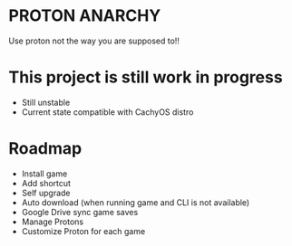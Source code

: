 # PROTON ANARCHY
Use proton not the way you are supposed to!!

# This project is still work in progress
- Still unstable
- Current state compatible with CachyOS distro

# Roadmap

- Install game
- Add shortcut
- Self upgrade
- Auto download (when running game and CLI is not available)
- Google Drive sync game saves
- Manage Protons
- Customize Proton for each game
